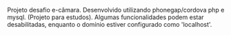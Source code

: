 Projeto desafio e-câmara. Desenvolvido utilizando phonegap/cordova php e mysql. (Projeto para estudos). 
Algumas funcionalidades podem estar desabilitadas, enquanto o domínio estiver configurado como 'localhost'.
